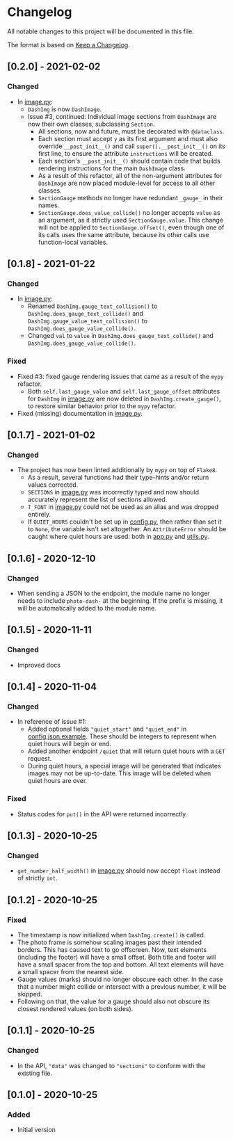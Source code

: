 # Changelog
All notable changes to this project will be documented in this file.

The format is based on [Keep a Changelog](https://keepachangelog.com/en/1.0.0/).

## [0.2.0] - 2021-02-02
### Changed
- In [image.py]:
    - `DashImg` is now `DashImage`.
    - Issue #3, continued: Individual image sections from `DashImage` are now their own classes, subclassing `Section`.
        - All sections, now and future, must be decorated with `@dataclass`.
        - Each section must accept `y` as its first argument and must also override `__post_init__()` and call `super().__post_init__()` on its first line, to ensure the attribute `instructions` will be created.
        - Each section's `__post_init__()` should contain code that builds rendering instructions for the main `DashImage` class.
        - As a result of this refactor, all of the non-argument attributes for `DashImage` are now placed module-level for access to all other classes.
        - `SectionGauge` methods no longer have redundant `_gauge_` in their names.
        - `SectionGauge.does_value_collide()` no longer accepts `value` as an argument, as it strictly used `SectionGauge.value`. This change will not be applied to `SectionGauge.offset()`, even though one of its calls uses the same attribute, because its other calls use function-local variables.

## [0.1.8] - 2021-01-22
### Changed
- In [image.py]:
    - Renamed `DashImg.gauge_text_collision()` to `DashImg.does_gauge_text_collide()` and `DashImg.gauge_value_text_collision()` to `DashImg.does_gauge_value_collide()`.
    - Changed `val` to `value` in `DashImg.does_gauge_text_collide()` and `DashImg.does_gauge_value_collide()`.

### Fixed
- Fixed #3: fixed gauge rendering issues that came as a result of the `mypy` refactor.
    - Both `self.last_gauge_value` and `self.last_gauge_offset` attributes for `DashImg` in [image.py] are now deleted in `DashImg.create_gauge()`, to restore similar behavior prior to the `mypy` refactor.
- Fixed (missing) documentation in [image.py].

## [0.1.7] - 2021-01-02
### Changed
- The project has now been linted additionally by `mypy` on top of `Flake8`.
    - As a result, several functions had their type-hints and/or return values corrected.
    - `SECTIONS` in [image.py] was incorrectly typed and now should accurately represent the list of sections allowed.
    - `T_FONT` in [image.py] could not be used as an alias and was dropped entirely.
    - If `QUIET_HOURS` couldn't be set up in [config.py], then rather than set it to `None`, the variable isn't set altogether. An `AttributeError` should be caught where quiet hours are used: both in [app.py] and [utils.py].

## [0.1.6] - 2020-12-10
### Changed
- When sending a JSON to the endpoint, the module name no longer needs to include `photo-dash-` at the beginning. If the prefix is missing, it will be automatically added to the module name.

## [0.1.5] - 2020-11-11
### Changed
- Improved docs

## [0.1.4] - 2020-11-04
### Changed
- In reference of issue #1:
    - Added optional fields `"quiet_start"` and `"quiet_end"` in [config.json.example](config.json.example). These should be integers to represent when quiet hours will begin or end.
    - Added another endpoint `/quiet` that will return quiet hours with a `GET` request.
    - During quiet hours, a special image will be generated that indicates images may not be up-to-date. This image will be deleted when quiet hours are over.

### Fixed
- Status codes for `put()` in the API were returned incorrectly.

## [0.1.3] - 2020-10-25
### Changed
- `get_number_half_width()` in [image.py] should now accept `float` instead of strictly `int`.

## [0.1.2] - 2020-10-25
### Fixed
- The timestamp is now initialized when `DashImg.create()` is called.
- The photo frame is somehow scaling images past their intended borders. This has caused text to go offscreen. Now, text elements (including the footer) will have a small offset. Both title and footer will have a small spacer from the top and bottom. All text elements will have a small spacer from the nearest side.
- Gauge values (marks) should no longer obscure each other. In the case that a number might collide or intersect with a previous number, it will be skipped.
- Following on that, the value for a gauge should also not obscure its closest rendered values (on both sides).

## [0.1.1] - 2020-10-25
### Changed
- In the API, `"data"` was changed to `"sections"` to conform with the existing file.

## [0.1.0] - 2020-10-25
### Added
- Initial version

[config.py]: photo_dash/config.py
[app.py]: photo_dash/app.py
[image.py]: photo_dash/image.py
[utils.py]: photo_dash/utils.py
